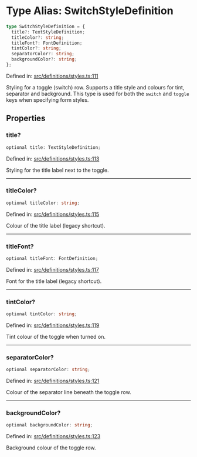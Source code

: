 # Type Alias: SwitchStyleDefinition

```ts
type SwitchStyleDefinition = {
  title?: TextStyleDefinition;
  titleColor?: string;
  titleFont?: FontDefinition;
  tintColor?: string;
  separatorColor?: string;
  backgroundColor?: string;
};
```

Defined in: [src/definitions/styles.ts:111](https://github.com/Fiksuruoka-fi/capacitor-adyen/blob/4ec12391e08800da9ed0c6dd7ddc94c6929d4f96/src/definitions/styles.ts#L111)

Styling for a toggle (switch) row. Supports a title style and colours for
tint, separator and background. This type is used for both the `switch` and
`toggle` keys when specifying form styles.

## Properties

### title?

```ts
optional title: TextStyleDefinition;
```

Defined in: [src/definitions/styles.ts:113](https://github.com/Fiksuruoka-fi/capacitor-adyen/blob/4ec12391e08800da9ed0c6dd7ddc94c6929d4f96/src/definitions/styles.ts#L113)

Styling for the title label next to the toggle.

***

### titleColor?

```ts
optional titleColor: string;
```

Defined in: [src/definitions/styles.ts:115](https://github.com/Fiksuruoka-fi/capacitor-adyen/blob/4ec12391e08800da9ed0c6dd7ddc94c6929d4f96/src/definitions/styles.ts#L115)

Colour of the title label (legacy shortcut).

***

### titleFont?

```ts
optional titleFont: FontDefinition;
```

Defined in: [src/definitions/styles.ts:117](https://github.com/Fiksuruoka-fi/capacitor-adyen/blob/4ec12391e08800da9ed0c6dd7ddc94c6929d4f96/src/definitions/styles.ts#L117)

Font for the title label (legacy shortcut).

***

### tintColor?

```ts
optional tintColor: string;
```

Defined in: [src/definitions/styles.ts:119](https://github.com/Fiksuruoka-fi/capacitor-adyen/blob/4ec12391e08800da9ed0c6dd7ddc94c6929d4f96/src/definitions/styles.ts#L119)

Tint colour of the toggle when turned on.

***

### separatorColor?

```ts
optional separatorColor: string;
```

Defined in: [src/definitions/styles.ts:121](https://github.com/Fiksuruoka-fi/capacitor-adyen/blob/4ec12391e08800da9ed0c6dd7ddc94c6929d4f96/src/definitions/styles.ts#L121)

Colour of the separator line beneath the toggle row.

***

### backgroundColor?

```ts
optional backgroundColor: string;
```

Defined in: [src/definitions/styles.ts:123](https://github.com/Fiksuruoka-fi/capacitor-adyen/blob/4ec12391e08800da9ed0c6dd7ddc94c6929d4f96/src/definitions/styles.ts#L123)

Background colour of the toggle row.
